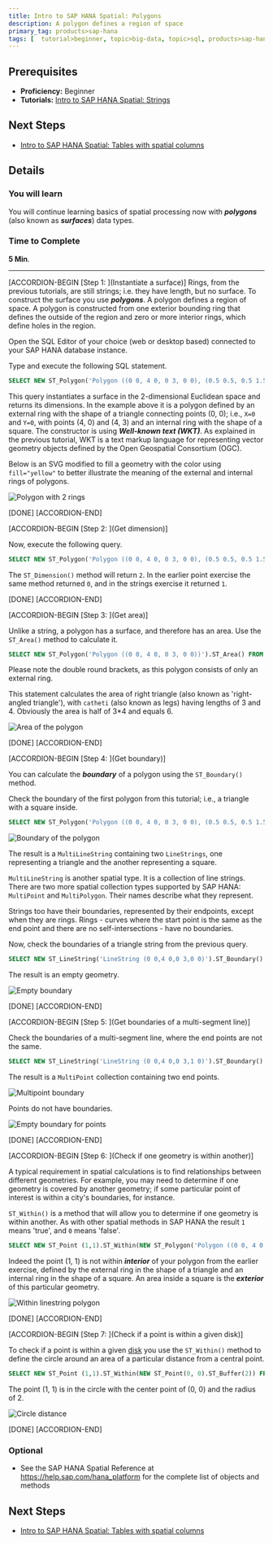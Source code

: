 ```yaml
---
title: Intro to SAP HANA Spatial: Polygons
description: A polygon defines a region of space
primary_tag: products>sap-hana
tags: [  tutorial>beginner, topic>big-data, topic>sql, products>sap-hana, products>sap-hana\,-express-edition   ]
---
```

## Prerequisites  
- **Proficiency:** Beginner
- **Tutorials:** [Intro to SAP HANA Spatial: Strings](http://www.sap.com/developer/tutorials/hana-spatial-intro2-string.html)

## Next Steps
- [Intro to SAP HANA Spatial: Tables with spatial columns](http://www.sap.com/developer/tutorials/hana-spatial-intro4-columns.html)

## Details
### You will learn  
You will continue learning basics of spatial processing now with ___polygons___ (also known as ___surfaces___) data types.

### Time to Complete
**5 Min**.

---

[ACCORDION-BEGIN [Step 1: ](Instantiate a surface)]
Rings, from the previous tutorials, are still strings; i.e. they have length, but no surface. To construct the surface you use ___polygons___. A polygon defines a region of space. A polygon is constructed from one exterior bounding ring that defines the outside of the region and zero or more interior rings, which define holes in the region.

Open the SQL Editor of your choice (web or desktop based) connected to your SAP HANA database instance.

Type and execute the following SQL statement.
```sql
SELECT NEW ST_Polygon('Polygon ((0 0, 4 0, 0 3, 0 0), (0.5 0.5, 0.5 1.5, 1.5 1.5, 1 0.5, 0.5 0.5))').ST_asSVG() FROM dummy;
```
This query instantiates a surface in the 2-dimensional Euclidean space and returns its dimensions. In the example above it is a polygon defined by an external ring with the shape of a triangle connecting points (0, 0); i.e., `X=0` and `Y=0`, with points (4, 0) and (4, 3) and an internal ring with the shape of a square. The constructor is using ___Well-known text (WKT)___. As explained in the previous tutorial, WKT is a text markup language for representing vector geometry objects defined by the Open Geospatial Consortium (OGC).

Below is an SVG modified to fill a geometry with the color using `fill="yellow"` to better illustrate the meaning of the external and internal rings of polygons.

![Polygon with 2 rings](spatial0301.jpg)

[DONE]
[ACCORDION-END]

[ACCORDION-BEGIN [Step 2: ](Get dimension)]

Now, execute the following query.

```sql
SELECT NEW ST_Polygon('Polygon ((0 0, 4 0, 0 3, 0 0), (0.5 0.5, 0.5 1.5, 1.5 1.5, 1 0.5, 0.5 0.5))').ST_Dimension() FROM dummy;
```

The `ST_Dimension()` method will return `2`. In the earlier point exercise the same method returned `0`, and in the strings exercise it returned `1`.

[DONE]
[ACCORDION-END]

[ACCORDION-BEGIN [Step 3: ](Get area)]

Unlike a string, a polygon has a surface, and therefore has an area. Use the `ST_Area()` method to calculate it.

```sql
SELECT NEW ST_Polygon('Polygon ((0 0, 4 0, 0 3, 0 0))').ST_Area() FROM dummy;
```

Please note the double round brackets, as this polygon consists of only an external ring.

This statement calculates the area of right triangle (also known as 'right-angled triangle'), with `catheti` (also known as legs) having lengths of 3 and 4. Obviously the area is half of 3*4 and equals 6.

![Area of the polygon](spatial0302.jpg)

[DONE]
[ACCORDION-END]

[ACCORDION-BEGIN [Step 4: ](Get boundary)]

You can calculate the ___boundary___ of a polygon using the `ST_Boundary()` method.

Check the boundary of the first polygon from this tutorial; i.e., a triangle with a square inside.

```sql
SELECT NEW ST_Polygon('Polygon ((0 0, 4 0, 0 3, 0 0), (0.5 0.5, 0.5 1.5, 1.5 1.5, 1 0.5, 0.5 0.5))').ST_Boundary().ST_asWKT() FROM dummy;
```

![Boundary of the polygon](spatial0303.jpg)

The result is a `MultiLineString` containing two `LineStrings`, one representing a triangle and the another representing a square.

`MultiLineString` is another spatial type. It is a collection of line strings. There are two more spatial collection types supported by SAP HANA: `MultiPoint` and `MultiPolygon`. Their names describe what they represent.

Strings too have their boundaries, represented by their endpoints, except when they are rings. Rings - curves where the start point is the same as the end point and there are no self-intersections - have no boundaries.

Now, check the boundaries of a triangle string from the previous query.

```sql
SELECT NEW ST_LineString('LineString (0 0,4 0,0 3,0 0)').ST_Boundary().ST_asWKT() FROM dummy;
```

The result is an empty geometry.

![Empty boundary](spatial0304.jpg)

[DONE]
[ACCORDION-END]

[ACCORDION-BEGIN [Step 5: ](Get boundaries of a multi-segment line)]

Check the boundaries of a multi-segment line, where the end points are not the same.

```sql
SELECT NEW ST_LineString('LineString (0 0,4 0,0 3,1 0)').ST_Boundary().ST_asWKT() FROM dummy;
```

The result is a `MultiPoint` collection containing two end points.

![Multipoint boundary](spatial0305.jpg)

Points do not have boundaries.

![Empty boundary for points](spatial0306.jpg)

[DONE]
[ACCORDION-END]

[ACCORDION-BEGIN [Step 6: ](Check if one geometry is within another)]

A typical requirement in spatial calculations is to find relationships between different geometries. For example, you may need to determine if one geometry is covered by another geometry; if some particular point of interest is within a city's boundaries, for instance.

`ST_Within()` is a method that will allow you to determine if one geometry is within another. As with other spatial methods in SAP HANA the result `1` means 'true', and `0` means 'false'.

```sql
SELECT NEW ST_Point (1,1).ST_Within(NEW ST_Polygon('Polygon ((0 0, 4 0, 0 3, 0 0), (0.5 0.5, 0.5 1.5, 1.5 1.5, 1 0.5, 0.5 0.5))')) FROM dummy;
```

Indeed the point (1, 1) is not within ___interior___ of your polygon from the earlier exercise, defined by the external ring in the shape of a triangle and an internal ring in the shape of a square. An area inside a square is the ___exterior___ of this particular geometry.

![Within linestring polygon](spatial0307.jpg)

[DONE]
[ACCORDION-END]

[ACCORDION-BEGIN [Step 7: ](Check if a point is within a given disk)]

To check if a point is within a given [disk](https://en.wikipedia.org/wiki/Disk_%28mathematics%29) you use the `ST_Within()` method to define the circle around an area of a particular distance from a central point.

```sql
SELECT NEW ST_Point (1,1).ST_Within(NEW ST_Point(0, 0).ST_Buffer(2)) FROM dummy;
```

The point (1, 1) is in the circle with the center point of (0, 0) and the radius of 2.

![Circle distance](spatial0308.jpg)

[DONE]
[ACCORDION-END]



### Optional
- See the SAP HANA Spatial Reference at https://help.sap.com/hana_platform for the complete list of objects and methods

## Next Steps
- [Intro to SAP HANA Spatial: Tables with spatial columns](http://www.sap.com/developer/tutorials/hana-spatial-intro4-columns.html)
